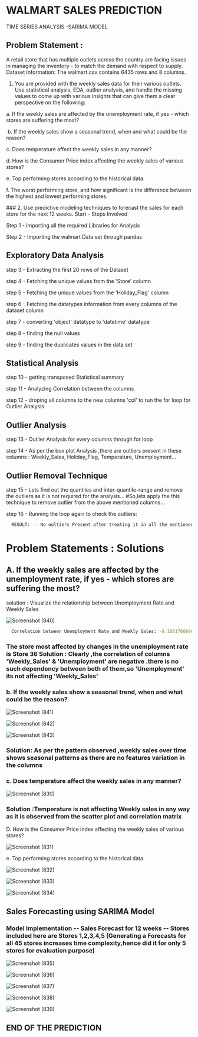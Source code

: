 # WALMART SALES PREDICTION

TIME SERIES ANALYSIS -SARIMA MODEL

## Problem Statement :

A retail store that has multiple outlets across the country are facing issues in managing the inventory - to match the demand with respect to supply. Dataset Information: The walmart.csv contains 6435 rows and 8 columns.

1. You are provided with the weekly sales data for their various outlets. Use statistical analysis, EDA, outlier analysis, and handle the missing values to come up with various insights that can give them a clear perspective on the following:​

a. If the weekly sales are affected by the unemployment rate, if yes - which stores are suffering the most?

​
b. If the weekly sales show a seasonal trend, when and what could be the reason?

c. Does temperature affect the weekly sales in any manner?

​d. How is the Consumer Price index affecting the weekly sales of various stores?

​e. Top performing stores according to the historical data.

​f. The worst performing store, and how significant is the difference between the highest and lowest performing stores.

​### 2. Use predictive modeling techniques to forecast the sales for each store for the next 12 weeks.
Start - Steps Involved

Step 1 - Importing all the required Libraries for Analysis

Step 2 - Importing the walmart Data set through pandas

## Exploratory Data Analysis
step 3 - Extracting the first 20 rows of the Dataset

step 4 - Fetching the unique values from the 'Store' column

step 5 - Fetching the unique values from the 'Holiday_Flag' column

step 6 - Fetching the datatypes information from every columns of the dataset column

step 7 - converting 'object' datatype to 'datetime' datatype

step 8 - finding the null values

step 9 - finding the duplicates values in the data set

## Statistical Analysis
step 10 - getting transposed Statistical summary

step 11 - Analyzing Correlation between the columns

step 12 - droping all columns to the new columns 'col' to run the for loop for Outlier Analysis

## Outlier Analysis
step 13 - Outlier Analysis for every columns through for loop

step 14 - As per the box plot Analysis ,there are outliers present in these columns : Weekly_Sales, Holiday_Flag, Temperature, Unemployment...

## Outlier Removal Technique
step 15 - Lets find out the quantiles and inter-quantile-range and remove the outliers as it is not required for the analysis... #So,lets apply the this technique to remove outlier from the above mentioned columns...

step 16 - Running the loop again to check the outliers:




```bash
  RESULT: -- No oultiers Present after treating it in all the mentioned columns
```


 # Problem Statements : Solutions

## A. If the weekly sales are affected by the unemployment rate, if yes - which stores are suffering the most?

solution : Visualize the relationship between Unemployment Rate and Weekly Sales

![Screenshot (840)](https://github.com/VishnuTejaDumpala/Walmart-Sales-Prediction/assets/170489710/8245bd0d-543c-425b-962d-f414d1faf64e)


```bash
  Correlation between Unemployment Rate and Weekly Sales: -0.10617608965795419.
```

### The store most affected by changes in the unemployment rate is Store 36 Solution : Clearly ,the correlation of columns 'Weekly_Sales' & 'Unemployment' are negative .there is no such dependency between both of them,so 'Unemployment' its not affecting 'Weekly_Sales'

### b. If the weekly sales show a seasonal trend, when and what could be the reason?

![Screenshot (841)](https://github.com/VishnuTejaDumpala/Walmart-Sales-Prediction/assets/170489710/d0a28c6c-2943-42ce-b64b-344f72a9ece7)

![Screenshot (842)](https://github.com/VishnuTejaDumpala/Walmart-Sales-Prediction/assets/170489710/4bb882e8-ac34-45d2-ada2-7a5e175a5242)

![Screenshot (843)](https://github.com/VishnuTejaDumpala/Walmart-Sales-Prediction/assets/170489710/222a7666-29fc-4fc8-8adf-90fc2450fe5a)


### Solution: As per the pattern observed ,weekly sales over time shows seasonal patterns as there are no features variation in the columns

### c. Does temperature affect the weekly sales in any manner?

![Screenshot (830)](https://github.com/VishnuTejaDumpala/Walmart-Sales-Prediction/assets/170489710/58ac6568-65cd-4cc3-83a1-490552a4f3fb)

### Solution :Temperature is not affecting Weekly sales in any way as it is observed from the scatter plot and correlation matrix

D. How is the Consumer Price index affecting the weekly sales of various stores?

![Screenshot (831)](https://github.com/VishnuTejaDumpala/Walmart-Sales-Prediction/assets/170489710/c442d5c7-0dd0-4db8-8de0-36da681f9b81)

e. Top performing stores according to the historical data

![Screenshot (832)](https://github.com/VishnuTejaDumpala/Walmart-Sales-Prediction/assets/170489710/f255c634-d8d4-4ab8-829d-db401269ce99)

![Screenshot (833)](https://github.com/VishnuTejaDumpala/Walmart-Sales-Prediction/assets/170489710/4eb03e83-460c-4dfb-bb93-ce49c45de0a4)

![Screenshot (834)](https://github.com/VishnuTejaDumpala/Walmart-Sales-Prediction/assets/170489710/34bcd362-fb9a-49e8-a9bb-5bbc4aceb560)

## Sales Forecasting using SARIMA Model

### Model Implementation -- Sales Forecast for 12 weeks -- Stores included here are Stores 1,2,3,4,5 (Generating a Forecasts for all 45 stores increases time complexity,hence did it for only 5 stores for evaluation purpose)

![Screenshot (835)](https://github.com/VishnuTejaDumpala/Walmart-Sales-Prediction/assets/170489710/1ff75888-b980-4035-8c00-25e2109c9104)

![Screenshot (836)](https://github.com/VishnuTejaDumpala/Walmart-Sales-Prediction/assets/170489710/01aed36f-5bf9-42e0-83b1-428a01427b6a)

![Screenshot (837)](https://github.com/VishnuTejaDumpala/Walmart-Sales-Prediction/assets/170489710/74ab9821-77c5-4885-a4d1-84b78d65d8e8)

![Screenshot (838)](https://github.com/VishnuTejaDumpala/Walmart-Sales-Prediction/assets/170489710/39eea0c8-f989-4285-8f57-4b7dea677f1e)

![Screenshot (839)](https://github.com/VishnuTejaDumpala/Walmart-Sales-Prediction/assets/170489710/62ea99bb-9911-445b-a54a-2c905de26593)

## END OF THE PREDICTION







